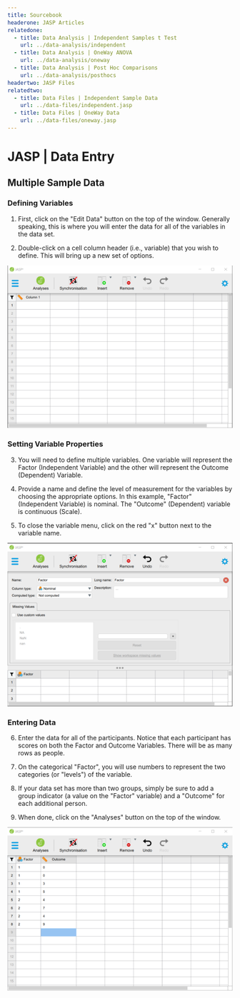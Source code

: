 ```yaml
---
title: Sourcebook
headerone: JASP Articles
relatedone:
  - title: Data Analysis | Independent Samples t Test
    url: ../data-analysis/independent
  - title: Data Analysis | OneWay ANOVA
    url: ../data-analysis/oneway
  - title: Data Analysis | Post Hoc Comparisons
    url: ../data-analysis/posthocs
headertwo: JASP Files
relatedtwo:
  - title: Data Files | Independent Sample Data
    url: ../data-files/independent.jasp
  - title: Data Files | OneWay Data
    url: ../data-files/oneway.jasp
---
```


# JASP | Data Entry

## Multiple Sample Data 

### Defining Variables

1. First, click on the "Edit Data" button on the top of the window. Generally speaking, this is where you will enter the data for all of the variables in the data set. 

2. Double-click on a cell column header (i.e., variable) that you wish to define. This will bring up a new set of options.  

<p align="center"><kbd><img src="multisample1.png"></kbd></p>

### Setting Variable Properties

3. You will need to define multiple variables. One variable will represent the Factor (Independent Variable) and the other will represent the Outcome (Dependent) Variable.

4. Provide a name and define the level of measurement for the variables by choosing the appropriate options. In this example, "Factor" (Independent Variable) is nominal. The "Outcome" (Dependent) variable is continuous (Scale).

5. To close the variable menu, click on the red "x" button next to the variable name.

<p align="center"><kbd><img src="multisample2.png"></kbd></p>

### Entering Data

6. Enter the data for all of the participants. Notice that each participant has scores on both the Factor and Outcome Variables. There will be as many rows as people.

7. On the categorical "Factor", you will use numbers to represent the two categories (or "levels") of the variable.

8. If your data set has more than two groups, simply be sure to add a group indicator (a value on the "Factor" variable) and a "Outcome" for each additional person. 

9. When done, click on the "Analyses" button on the top of the window.

<p align="center"><kbd><img src="multisample3.png"></kbd></p>
